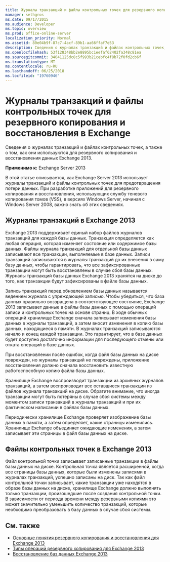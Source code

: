 ```yaml
---
title: Журналы транзакций и файлы контрольных точек для резервного копирования и восстановления в Exchange
manager: sethgros
ms.date: 09/17/2015
ms.audience: Developer
ms.topic: overview
ms.prod: office-online-server
localization_priority: Normal
ms.assetid: 80e04b9f-87c7-4acf-89b1-aa66ffaf7e53
description: Сведения о журналах транзакций и файлах контрольных точек, а также о том, как они используются для резервного копирования и восстановления данных Exchange 2013.
ms.openlocfilehash: 53f128348bb2e8895bc1eefaf62402fa348c81ea
ms.sourcegitcommit: 34041125dc8c5f993b21cebfc4f8b72f0fd2cb6f
ms.translationtype: MT
ms.contentlocale: ru-RU
ms.lasthandoff: 06/25/2018
ms.locfileid: "19760946"
---
```

# <a name="transaction-logs-and-checkpoint-files-for-backup-and-restore-in-exchange"></a>Журналы транзакций и файлы контрольных точек для резервного копирования и восстановления в Exchange

Сведения о журналах транзакций и файлах контрольных точек, а также о том, как они используются для резервного копирования и восстановления данных Exchange 2013.
  
**Применимо к:** Exchange Server 2013 
  
В этой статье описывается, как Exchange Server 2013 использует журналы транзакций и файлы контрольных точек для предотвращения потери данных. При разработке приложений для резервного копирования и восстановления, использующих службу теневого копирования томов (VSS), в версиях Windows Server, начиная с Windows Server 2008, важно знать об этих сведениях.
  
## <a name="transaction-logs-in-exchange-2013"></a>Журналы транзакций в Exchange 2013

Exchange 2013 поддерживает единый набор файлов журналов транзакций для каждой базы данных. Транзакция определяется как любая операция, которая изменяет состояние или содержимое базы данных. Файлы журнала транзакций для отдельной базы данных записывают все транзакции, выполняемые в базе данных. Записи транзакций записываются в журналы транзакций до их внесения в саму базу данных, чтобы гарантировать, что все зафиксированные транзакции могут быть восстановлены в случае сбоя базы данных. Журналы транзакций базы данных Exchange 2013 хранятся на диске до того, как транзакции будут зафиксированы в файле базы данных. 
  
Запись транзакций перед обновлением базы данных называется ведением журнала с упреждающей записью. Чтобы убедиться, что база данных правильно возвращена в соответствующее состояние, Exchange 2013 записывает данные в файлы базы данных с помощью операций записи и контрольных точек на основе страниц. В ходе обычных операций хранилище Exchange сначала записывает изменения базы данных в журналы транзакций, а затем вносит изменения в копию базы данных, находящиеся в памяти. В журналах транзакций записываются начало и конец каждой транзакции. Это гарантирует, что в базе данных будет доступно достаточно информации для последующего отмены или отката операций в базе данных.
  
При восстановлении после ошибок, когда файл базы данных на диске поврежден, но журналы транзакций не повреждены, приложение восстановления должно сначала восстановить известную работоспособную копию файла базы данных.
  
Хранилище Exchange воспроизводит транзакции из архивных журналов транзакций, а затем воспроизводит все оставшиеся транзакции из файлов журнала транзакций на диске. Обратите внимание, что иногда транзакции могут быть потеряны в случае сбоя системы между моментом записи транзакций в журналы транзакций и при их фактическом написании в файлах базы данных. 
  
Периодически хранилище Exchange проверяет изображение базы данных в памяти, а затем определяет, какие страницы изменились. Хранилище Exchange объединяет ожидающие изменения, а затем записывает эти страницы в файл базы данных на диске.
  
## <a name="checkpoint-files-in-exchange-2013"></a>Файлы контрольных точек в Exchange 2013

Файл контрольной точки записывает записанные транзакции в файлы базы данных на диске. Контрольная точка является расширенной, когда все страницы базы данных, которые были изменены записями в журналах транзакций, успешно записаны на диск. Так как файл контрольной точки записывает, какие транзакции уже находятся в образе базы данных на диске, хранилище Exchange должно выполнять только транзакции, произошедшие после создания контрольной точки. В зависимости от периода времени между резервными копиями это может значительно уменьшить количество транзакций, которые необходимо преобразовать в базу данных в случае сбоя системы.
  
## <a name="see-also"></a>См. также

- [Основные понятия резервного копирования и восстановления для Exchange 2013](backup-and-restore-concepts-for-exchange-2013.md)
- [Типы операций резервного копирования для Exchange 2013](types-of-backup-operations-for-exchange-2013.md)
- [Восстановление баз данных Exchange 2013](restoring-exchange-2013-databases.md)
    

